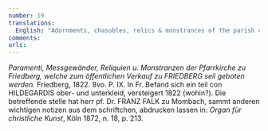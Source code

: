 ```yaml
---
number: 19
translations:
  English: "Adornments, chasubles, relics & monstrances of the parish church in Friedberg, which will be offered for public sale in Friedberg, 1822. 8vo, Page IX.  In Freiberg a part of Hildegard’s garment & undergarment is auctioned [in] 1822 (to where?). The mentioned place, along with other important written notes, have been ordered for print by Parish Priest Mr. Dr. FRANZ FALK from Mombach in: Organ for Christian art, Cologne 1872, n. 18, p. 213. [Trans. J. Bock]"
comments:
urls:
---
```


<em>Paramenti, Messgewänder, Reliquien u. Monstranzen der Pfarrkirche zu Friedberg, welche zum öffentlichen Verkauf zu FRIEDBERG seil geboten werden</em>. Friedberg, 1822. 8vo. P. IX.
In Fr. Befand sich ein teil con HILDEGARDIS ober- und unterkleid, versteigert 1822 (wohin?). Die betreffende stelle hat herr pf. Dr. FRANZ FALK zu Mombach, sammt anderen wichtigen notizen aus dem schriftchen, abdrucken lassen in: 
	<em>Organ für christliche Kunst</em>, Köln 1872, n. 18, p. 213. 

